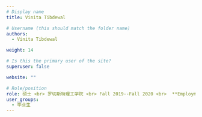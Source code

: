 ```yaml
---
# Display name
title: Vinita Tibdewal

# Username (this should match the folder name)
authors:
  - Vinita Tibdewal

weight: 14

# Is this the primary user of the site?
superuser: false

website: ""

# Role/position
role: 硕士 <br> 罗切斯特理工学院 <br> Fall 2019--Fall 2020 <br>  **Employment** --  Google <br> **Position** -- UX Researcher
user_groups:
  - 毕业生
---
```

